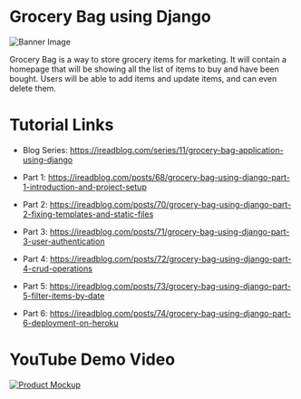 # Grocery Bag using Django

![Banner Image](https://res.cloudinary.com/dlomjljb6/image/upload/v1/media/blog/series/Yellow_Birthday_Party_Blog_Banner_amkntr)

Grocery Bag is a way to store grocery items for marketing. It will contain a homepage that will be showing all the list of items to buy and have been bought. Users will be able to add items and update items, and can even delete them.

# Tutorial Links

* Blog Series: https://ireadblog.com/series/11/grocery-bag-application-using-django

* Part 1: https://ireadblog.com/posts/68/grocery-bag-using-django-part-1-introduction-and-project-setup
* Part 2: https://ireadblog.com/posts/70/grocery-bag-using-django-part-2-fixing-templates-and-static-files
* Part 3: https://ireadblog.com/posts/71/grocery-bag-using-django-part-3-user-authentication
* Part 4: https://ireadblog.com/posts/72/grocery-bag-using-django-part-4-crud-operations
* Part 5: https://ireadblog.com/posts/73/grocery-bag-using-django-part-5-filter-items-by-date
* Part 6: https://ireadblog.com/posts/74/grocery-bag-using-django-part-6-deployment-on-heroku

# YouTube Demo Video

[![Product Mockup](https://img.youtube.com/vi/Gir97W0gjbk/0.jpg)](https://www.youtube.com/watch?v=Gir97W0gjbk)
